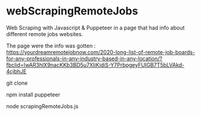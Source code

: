 # webScrapingRemoteJobs

Web Scraping with Javascript & Puppeteer in a page that had info about different remote jobs websites.

The page were the info was gotten : https://yourdreamremotejobnow.com/2020-long-list-of-remote-job-boards-for-any-professionals-in-any-industry-based-in-any-location/?fbclid=IwAR3hlX9nacKKb3BD5u7XIiKidiS-Y7PrbpgeyFUIGB7T5bLVAkd-4cjbhJE

git clone

npm install puppeteer

node scrapingRemoteJobs.js

